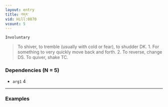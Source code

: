 ```yaml
---
layout: entry
title: འདར་
vid: Hill:0870
vcount: 5
---
```

`Involuntary` 
> To shiver, to tremble (usually with cold or fear), to shudder DK\.
 1\.
 For something to very quickly move back and forth\.
 2\.
 To reverse, change DS\.
 To quiver, shake TC\.

### Dependencies (N = 5)
* `arg1` 4

---

### Examples



